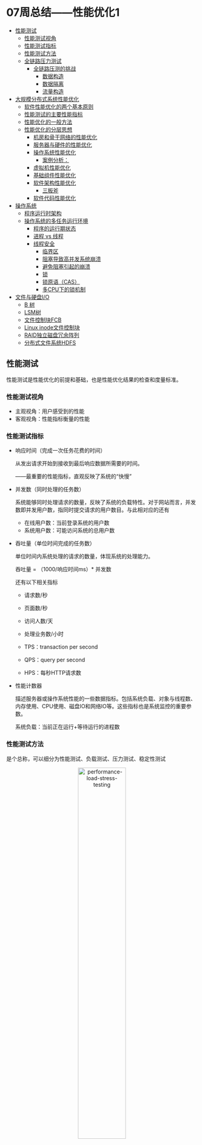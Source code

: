 # 07周总结——性能优化1

* [性能测试](#性能测试)
    * [性能测试视角](#性能测试视角)
    * [性能测试指标](#性能测试指标)
    * [性能测试方法](#性能测试方法)
    * [全链路压力测试](#全链路压力测试)
      * [全链路压测的挑战](#全链路压测的挑战)
          * [数据构造](#数据构造)
          * [数据隔离](#数据隔离)
          * [流量构造](#流量构造)
* [大规模分布式系统性能优化](#大规模分布式系统性能优化)
    * [软件性能优化的两个基本原则](#软件性能优化的两个基本原则)
    * [性能测试的主要性能指标](#性能测试的主要性能指标)
    * [性能优化的一般方法](#性能优化的一般方法)
    * [性能优化的分层思想](#性能优化的分层思想)
      * [机房和骨干网络的性能优化](#机房和骨干网络的性能优化)
      * [服务器与硬件的性能优化](#服务器与硬件的性能优化)
      * [操作系统性能优化](#操作系统性能优化)
          * [案例分析：](#案例分析)
      * [虚拟机性能优化](#虚拟机性能优化)
      * [基础组件性能优化](#基础组件性能优化)
      * [软件架构性能优化](#软件架构性能优化)
          * [三板斧](#三板斧)
      * [软件代码性能优化](#软件代码性能优化)
* [操作系统](#操作系统)
    * [程序运行时架构](#程序运行时架构)
    * [操作系统的多任务运行环境](#操作系统的多任务运行环境)
      * [程序的运行期状态](#程序的运行期状态)
      * [进程 vs 线程](#进程-vs-线程)
      * [线程安全](#线程安全)
          * [临界区](#临界区)
          * [阻塞导致高并发系统崩溃](#阻塞导致高并发系统崩溃)
          * [避免阻塞引起的崩溃](#避免阻塞引起的崩溃)
          * [锁](#锁)
          * [锁原语（CAS）](#锁原语cas)
          * [多CPU下的锁机制](#多cpu下的锁机制)
* [文件与硬盘I/O](#文件与硬盘io)
    * [B 树](#b树)
    * [LSM树](#lsm树)
    * [文件控制块FCB](#文件控制块fcb)
    * [Linux inode文件控制块](#linux-inode文件控制块)
    * [RAID独立磁盘冗余阵列](#raid独立磁盘冗余阵列)
    * [分布式文件系统HDFS](#分布式文件系统hdfs)

## 性能测试

性能测试是性能优化的前提和基础，也是性能优化结果的检查和度量标准。

### 性能测试视角

- 主观视角：用户感受到的性能
- 客观视角：性能指标衡量的性能

### 性能测试指标

- 响应时间（完成一次任务花费的时间）

  从发出请求开始到接收到最后响应数据所需要的时间。

  ——最重要的性能指标，直观反映了系统的“快慢”
  
- 并发数（同时处理的任务数）

  系统能够同时处理请求的数量，反映了系统的负载特性。对于网站而言，并发数即并发用户数，指同时提交请求的用户数目。与此相对应的还有

  - 在线用户数：当前登录系统的用户数
  - 系统用户数：可能访问系统的总用户数
  
- 吞吐量（单位时间完成的任务数）

  单位时间内系统处理的请求的数量，体现系统的处理能力。

  吞吐量 = （1000/响应时间ms）* 并发数

  还有以下相关指标

  - 请求数/秒

  - 页面数/秒

  - 访问人数/天

  - 处理业务数/小时

  - TPS：transaction per second

  - QPS：query per second

  - HPS：每秒HTTP请求数

- 性能计数器

  描述服务器或操作系统性能的一些数据指标。包括系统负载、对象与线程数、内存使用、CPU使用、磁盘IO和网络IO等。这些指标也是系统监控的重要参数。
  
  系统负载：当前正在运行+等待运行的进程数

### 性能测试方法

是个总称，可以细分为性能测试、负载测试、压力测试、稳定性测试

<div align=center>
  <img src="./res/performance-load-stress-testing.jpg" alt="performance-load-stress-testing" width="50%;" />
</div>

- 性能测试

  以系统设计初期规划的性能指标为预期目标，对系统不断施加压力，验证系统在资源的可接受范围内，是否能达到性能预期。

- 负载测试

  对系统不断增加并发请求以增加系统压力，直到系统的某项或多项性能指标达到安全临界值，如某种资源已呈现饱和状态，这时候继续对系统施加压力，系统的处理能力不但不能提高，反而会下降。

- 压力测试

  超过安全负载的情况下，继续对系统施加压力，直到系统崩溃或不能再处理任何请求，以此获得系统最大压力承受能力。

- 稳定性测试

  被测试系统在特定硬件、软件、网络环境条件下，给系统加载一定业务压力，使系统运行一段较长的时间，以此检测系统是否稳定。在生产环境，请求压力是不均匀的，呈波浪特性，因此为了更好模拟生成环境，稳定性测试也应该不均匀地对系统施加压力。

### 全链路压力测试

指在特定业务场景下，将相关链路完整的串联起来同时施加压力，尽可能模拟出真实的用户行为，当系统整站流量都被打上来的时候，必定会暴露出性能的瓶颈，才能探测出系统整体的真实处理能力，以及有指导的在大流量前进行容量规划和3性能优化，这便是线上实施全链路压测的真正目的。

#### 全链路压测的挑战

- 压测相关的业务系统众多，并且牵涉到整条链路上所有的基础设施和中间件，如何确保压测流量能够畅通无阻，没有死角？

  - 压测的数据怎么构造，数据模型如何与真实贴近？

  - 压测直接在线上的真实环境进行模拟，如何保障对线上无影响？

  - 巨大流量要怎样制作出来？

##### 数据构造

<div align=center>
  <img src="./res/full-link-stress-testing-data-mock.jpg" alt="full-link-stress-testing-data-mock" width="50%;" />
</div>

##### 数据隔离

- 逻辑隔离

  直接把压测数据和真实数据写到一起，通过特殊标记区分开

  可能污染线上数据，破坏线上数据的安全性

- 虚拟隔离

  在所有写数据的地方做mock，并不真正的写进去

  不会污染线上数据，但是mock对整个压测结果的准确性会产生干扰

- 物理隔离

  所有写数据的地方对压测流量进行识别，判断一旦是压测流量的写，就写到隔离的位置，包括存储、缓存、搜索引擎等。

##### 流量构造

以天猫双十一全链路压测的流量平台为例：整套全链路压测的流量平台在压测过程当中平稳输出 1000w+/s 的用户请求，同时保持过亿的无线用户长连接。

该流量平台是一个典型的master + slave结构

- master作为压测管控台管理着上千个slave节点；

- slave节点作为压测引擎，负责具体的请求发送。

- master作为整个压测平台的大脑，负责整个平台的运转控制、命令发送、数据收集、决策等；

- slave节点部署在全球各地的cdn节点上，从而模拟从全球各地过来的用户请求。

<div align=center>
  <img src="./res/full-link-stress-testing-trafic-platform.jpg" alt="full-link-stress-testing-trafic-platform" width="45%;" />
  <img src="./res/full-link-stress-testing-trafic-platform2.jpg" alt="full-link-stress-testing-trafic-platform 2" width="45%;" />
</div>

## 大规模分布式系统性能优化

### 软件性能优化的两个基本原则

- 不能优化一个没有测试的软件

- 不能优化一个不了解的软件

### 性能测试的主要性能指标

请参考性能测试指标

### 性能优化的一般方法

1. 性能测试，获得性能指标

2. 指标分析，发现性能与资源瓶颈点

3. 架构与代码分析，寻找性能与资源瓶颈关键所在

4. 架构与代码优化，优化关键技术点，平衡资源利用

5. 性能测试，进入性能优化环节

### 性能优化的分层思想

#### 机房和骨干网络的性能优化

- 异地多活的多机房架构
- 专线网络与自主CDN建设

#### 服务器与硬件的性能优化

使用更优的CPU、磁盘、内存、网卡，对软件的性能优化可能是**数量级的**，有时候远远超过对代码和架构的性能优化。

#### 操作系统性能优化

##### 案例分析：

对资源利用分析，发现大量CPU操作为sys类型，消耗大量计算资源

调查后发现，起因是部分Linux版本缺省情况打开了transparent huge page导致

优化方案：关闭transparent huge page

#### 虚拟机性能优化

#### 基础组件性能优化

#### 软件架构性能优化

##### 三板斧

1. 缓存

- 从内存获取数据，减少响应时间
- 减少数据库访问，降低存储设备负载压力
- 缓存结果对象，而不是原始数据，减少CPU计算
- 缓存主要优化**读操作**

2. 异步

- 即时响应，更好的用户体验

- 控制消费速度，合适的负载压力
- 异步主要优化**写操作**

3. 集群

单一服务器计算资源的增加是有极限的，所以需要增加更多的服务器。

**集群的技术目标**：如何使很多台服务器对使用者而言，**看起来像一台服务器**。

#### 软件代码性能优化

遵循面向对象设计原则与设计模式编程，很多时候程序性能不好不是因为性能上有什么技术挑战，仅仅是因为代码太烂了。

- 并发编程，多线程与锁

- 资源复用，线程池与对象池

- 异步编程，生产者消费者

- 数据结构，数组、链表、hash表、树

## 操作系统

### 程序运行时架构

程序是静态的，跑起来后被称为进程。

进程是活的，是有生命的！

<div align=center>
<img src="./res/program-process.jpg" alt="program-process" width="40%;" />
</div>

### 操作系统的多任务运行环境

计算机的CPU核心数是有限的，但是，服务器可以同时处理数以百计甚至数以千计的并发用户请求。如何做到的？因为进程分时执行。

#### 程序的运行期状态

- 运行

  当一个进程在CPU上运行时，则称该进程处于运行状态。处于运行状态的进程数目小于等于CPU的数目。

- 就绪

  当一个进程获得了除CPU以外的一切所需资源，只要得到CPU即可运行，则称此进程处于就绪状态，有时也被称为等待运行状态。

- 阻塞

  也称为等待或睡眠状态，当一个进程正在等待某一事件发生（如等待I/O完成，等待锁）而暂时停止运行，这时即使把CPU分配给进程也无法运行，顾称该进程处于阻塞状态。

#### 进程 vs 线程
不同进程轮流在CPU上执行，每次都要进行<u>进程间CPU的切换</u>，代价非常大。因此服务器应用通常是**单进程多线程**。

进程从操作系统获得基本的内存空间，<u>所有的线程共享着进程的内存地址空间</u>。而每个线程也会拥有自己私有的内存地址范围，其它线程不能访问它。

#### 线程安全

当某些代码修改内存堆（进程共享内存）里的数据的时候，如果有多个线程在同时执行，就可能会出现同时修改数据的情况。比如，两个线程同时对一个堆中的数据执行+1操作，期望结果是这个数据只会+1，这就是人们常说的线程安全问题。而实际上，运行的结果是依次+1，即最终的结果是+2。

##### 临界区

多个线程访问共享资源的这段代码被称为临界区，解决线程安全问题的主要方法是使用锁，将临界区的代码加锁，只有获得锁的线程才能执行临界区的代码。

##### 阻塞导致高并发系统崩溃

锁（IO）会引起线程阻塞。阻塞导致线程既不能继续执行，也不能释放资源。进而导致资源耗尽，最终导致系统崩溃。

##### 避免阻塞引起的崩溃

限流：控制进入系统的请求数，进而减少创建的线程数。

降级：关闭部分功能程序的执行，尽早释放线程。

避免阻塞：异步I/O，无临界区（actor模型）

##### 锁

##### 锁原语（CAS）

是一种系统原语，原语的执行必须是连续的，在执行过程中不允许被中断。

- 若V值等于E值，则将V的值设为N
- 若V值和E值不同，什么都不做

> - V表示更新的变量
> - E表示预期的值
> - N表示新的值

Java通过CAS原语在对象头中修改Mark Word实现加锁

<div align=center>
<img src="./res/java-cas.jpg" alt="java-cas" width="60%;" />
</div>

偏向锁

指一段同步代码一直被一个线程所访问，那么该线程会自动获取锁，降低获取锁的代价

轻量级锁

当锁是偏向锁时，被另一线程所访问，偏向锁就会升级成轻量级锁，其它线程会通过自旋的形式尝试获取锁，不会阻塞，提高性能

重量级锁

当锁是轻量级锁时，另一个线程虽然自旋，但自旋不会一直持续下去，当自旋到一定次数时，还没有获取到锁，就会进入阻塞，该锁膨胀为重量级锁，重量级锁会让其它申请的线程进入阻塞，性能降低。

##### 多CPU下的锁机制

- 总线锁（是悲观锁）

  使用处理器的LOCK#信号，当一个处理器在内存总线上输出此信号的时候，其它处理器的请求将被阻塞，该处理器独占内存

- 缓存锁（是乐观锁）

  内存区域如果被缓存在处理器的缓存行中，并且在Lock操作期间被锁定，那么当它执行锁操作回写到内存时，处理器不在总线上声明LOCK#信号，而是修改内部的内存地址，并允许它的缓存一致机制来保证操作的原子性。因为缓存一致性机制会阻止同时修改由两个以上处理器缓存的内存区域数据，当其他处理器回写已被锁定的缓存行数据时，会使缓存行无效。

- 公平锁

  就是多个线程按照申请锁的顺序来获取锁

- 非公平锁

  就是多个线程获取锁的顺序并不是按照申请锁的顺序，有可能后申请的线程比先申请锁的线程优先获取锁。这可能会导致饥饿现象。

- 可重入锁

  就是某个线程已经获得了某个锁，可以再次获取锁而不会出现死锁。

- 独享锁/互斥锁

  该锁只能被一个线程所持有

- 共享锁

  该锁可以被多个线程所持有

- 读写锁

  多个读线程之间并不互斥，而写线程则要求与任何线程互斥

- 乐观锁

  认为对于同一数据的并发操作，是不会发生修改的。在更新数据的时候，检查是否已经被修改过，如果修改过了，就放弃。

- 悲观锁

  认为对于同一数据的并发操作，一定会发生修改，哪怕没有修改，也会认为修改。因此对于同一数据的并发操作，悲观采取加锁的形式。悲观地认为不加锁的并发操作一定会出问题。

- 分段锁

  设计的目的是细化锁的粒度，当操作不需要更新整个数组的时候，就仅仅针对数组的一段进行加锁操作。

  java hashmap就是分段锁

- 自旋锁

  尝试获取锁的线程不会立即阻塞，而是采取循环的方式去尝试获取锁，这样的好处是减少线程上下文切换的消耗，缺点是循环会消耗CPU

> Akka就是一个锁的替代，很容易实现分布式，无论是单机还是集群。
>
> 是一种面向actor的编程模型。

## 文件与硬盘I/O

### B+树

B+树是应文件系统所需而产生的一种B树的变形树。关键字全部存放在叶子节点中，非叶子节点用来做索引，而叶子节点中有一个指针指向下一个叶子节点。这样的设计提高区间访问的性能，也是这个特性决定了B+树更适合来存储外部数据。MySQL也是用B+树作为索引。

<div align=center>
<img src="./res/b-plus-tree.jpg" alt="b-plus-tree" width="50%;" />
</div>

### LSM树

日志结构合并树 Log-Structured-Merge-Tree，和B+树类似，被设计出来为了更好地把数据存储到大容量磁盘中。相对于B+树，LSM树拥有更好的随机写性能。目前被用于HBase、Cassandra、LevelDB、RocksDB等。

<div align=center>
<img src="./res/lsm.jpg" alt="lsm" width="60%;" />
</div>

### 文件控制块FCB

文件系统将硬盘空间以`块`为单位进行划分，每个文件占据若干个块，然后再通过一个文件控制块FCB记录每个文件所占据的硬盘数据块。

### Linux inode文件控制块

- inode中记录着文件权限、所有者、修改时间和文件大小等文件属性信息，以及文件数据块硬盘地址索引

- inode是固定结构的，能够记录的硬盘地址索引数也是固定的，只有15个索引

- 每个inode可以存储12+256+256 ✖️ 256+256 ✖️256 ✖️256个数据块，如果每个数据块的大小是4K，也就是单个文件最大不超过70G

<div align=center>
<img src="./res/fcb-inode.jpg" alt="fcb-inode" width="50%;" />
</div>

### RAID独立磁盘冗余阵列

为了提高磁盘的读取速度，磁盘阵列出现了。多个独立的I/O请求可以并行地进行处理，只要它们所需要的数据驻留在不同的磁盘中。但是磁盘阵列的安全性是一个问题：如果阵列中的某个磁盘损坏，则整个盘区的数据都将永久丢失。对此RAID7级方案（0-6）出现了。

<div align=center>
<img src="./res/raid.jpg" alt="raid" width="50%;" />
<img src="./res/raid2.jpg" alt="raid" width="50%;" />
</div>

### 分布式文件系统HDFS

<div align=center>
<img src="./res/hdfs-arch.jpg" alt="hdfs-arch" width="50%;" />
</div>


架构师需要的储备真的是很全面！
